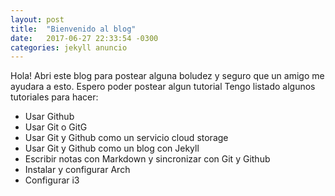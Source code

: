 ```yaml
---
layout: post
title:  "Bienvenido al blog"
date:   2017-06-27 22:33:54 -0300
categories: jekyll anuncio 
---
```

Hola! Abri este blog para postear alguna boludez y seguro que un amigo me ayudara a esto. Espero poder postear algun tutorial
Tengo listado algunos tutoriales para hacer:
* Usar Github
* Usar Git o GitG
* Usar Git y Github como un servicio cloud storage
* Usar Git y Github como un blog con Jekyll
* Escribir notas con Markdown y sincronizar con Git y Github
* Instalar y configurar Arch
* Configurar i3 
